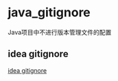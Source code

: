 # java_gitignore
Java项目中不进行版本管理文件的配置

## idea gitignore
[idea gitignore](https://github.com/CavaliersFor/java_gitignore/blob/master/IDEA_gitignore)
